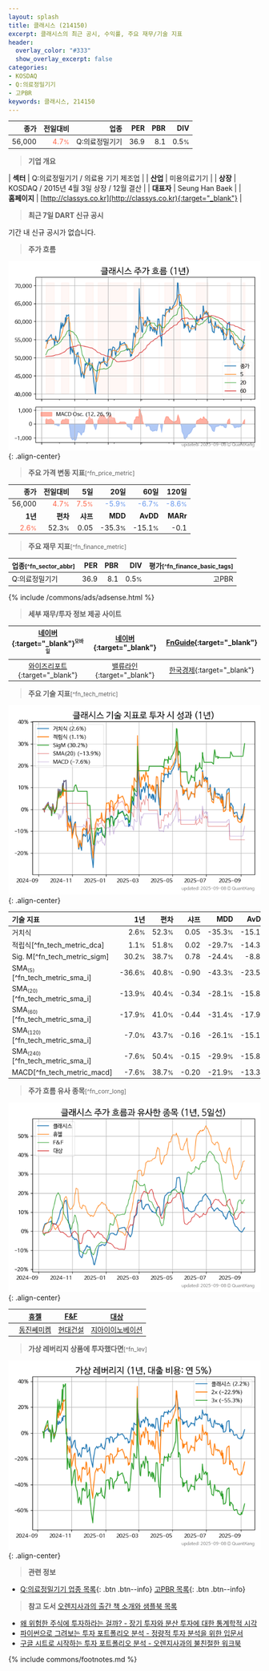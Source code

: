 ```yaml
---
layout: splash
title: 클래시스 (214150)
excerpt: 클래시스의 최근 공시, 수익률, 주요 재무/기술 지표
header:
  overlay_color: "#333"
  show_overlay_excerpt: false
categories:
- KOSDAQ
- Q:의료정밀기기
- 고PBR
keywords: 클래시스, 214150
---
```


| **종가** | **전일대비** | **업종** | **PER** | **PBR** | **DIV** |
| -------: | -----------: | -------: | ------: | ------: | ------: |
| 56,000 | <span style="color: tomato">4.7<small>%</small></span> | Q:의료정밀기기 | 36.9 | 8.1 | 0.5<small>%</small> |

<!-- more -->


> **기업 개요**<a id="company"></a>

| <span style="white-space:nowrap;">**섹터**</span> | Q:의료정밀기기 / 의료용 기기 제조업 |
| <span style="white-space:nowrap;">**산업**</span> | 미용의료기기 |
| <span style="white-space:nowrap;">**상장**</span> | KOSDAQ / 2015년 4월 3일 상장 / 12월 결산 |
| <span style="white-space:nowrap;">**대표자**</span> | Seung Han Baek |
| <span style="white-space:nowrap;">**홈페이지**</span> | [http://classys.co.kr](http://classys.co.kr){:target="_blank"} |


> **최근 7일 DART 신규 공시**<a id="dart"></a>

기간 내 신규 공시가 없습니다.


> **주가 흐름**<a id="price"></a>

![214150](/stock/images/214150.png){: .align-center}


> **주요 가격 변동 지표**<small>[^fn_price_metric]</small>

| **종가** | **전일대비** | **5일** | **20일** | **60일** | **120일** |
| -------: | -----------: | ------: | -------: | -------: | --------: |
| 56,000 | <span style="color: tomato">4.7<small>%</small></span> | <span style="color: tomato">7.5<small>%</small></span> | <span style="color: cornflowerblue">-5.9<small>%</small></span> | <span style="color: cornflowerblue">-6.7<small>%</small></span> | <span style="color: cornflowerblue">-8.6<small>%</small></span> |
| **1년** | **편차** | **샤프** | **MDD** | **AvDD** | **MARr** |
| <span style="color: tomato">2.6<small>%</small></span> | 52.3<small>%</small> | 0.05 | -35.3<small>%</small> | -15.1<small>%</small> | -0.1 |


> **주요 재무 지표**<small>[^fn_finance_metric]</small>

| **업종**<small>[^fn_sector_abbr]</small> | **PER** | **PBR** | **DIV** | **평가**<small>[^fn_finance_basic_tags]</small> |
| :--------------------------------------- | ------: | ------: | ------: | ----------------------------------------------: |
| Q:의료정밀기기 | 36.9 | 8.1 | 0.5<small>%</small> | 고PBR |



{% include /commons/ads/adsense.html %}

> **세부 재무/투자 정보 제공 사이트**

| [네이버](https://m.stock.naver.com/domestic/stock/214150/finance/summary){:target="_blank"}<sup><small>모바일</small></sup> | [네이버](https://finance.naver.com/item/coinfo.naver?code=214150){:target="_blank"} | [FnGuide](https://comp.fnguide.com/SVO2/ASP/SVD_Invest.asp?gicode=A214150&MenuYn=Y){:target="_blank"} |
| :---: | :---: | :---: |
| [와이즈리포트](https://comp.wisereport.co.kr/company/c1040001.aspx?cmp_cd=214150){:target="_blank"} | [밸류라인](https://www.valueline.co.kr/finance/summary/214150){:target="_blank"} | [한국경제](https://markets.hankyung.com/stock/214150/financial-summary){:target="_blank"} |


> **주요 기술 지표**<small>[^fn_tech_metric]</small>


![214150](/stock/images/214150_tech.png){: .align-center}

| **기술 지표** | **1년** | **편차** | **샤프** | **MDD** | **AvDD** |
| :------------ | ------: | -----------: | -------: | ------: | -------: |
| 거치식 | 2.6<small>%</small> | 52.3<small>%</small> | 0.05 | -35.3<small>%</small> | -15.1<small>%</small> |
| 적립식[^fn_tech_metric_dca] | 1.1<small>%</small> | 51.8<small>%</small> | 0.02 | -29.7<small>%</small> | -14.3<small>%</small> |
| Sig. M[^fn_tech_metric_sigm] | 30.2<small>%</small> | 38.7<small>%</small> | 0.78 | -24.4<small>%</small> | -8.8<small>%</small> |
| SMA<small><sub>(5)</sub></small>[^fn_tech_metric_sma_i] | -36.6<small>%</small> | 40.8<small>%</small> | -0.90 | -43.3<small>%</small> | -23.5<small>%</small> |
| SMA<small><sub>(20)</sub></small>[^fn_tech_metric_sma_i] | -13.9<small>%</small> | 40.4<small>%</small> | -0.34 | -28.1<small>%</small> | -15.8<small>%</small> |
| SMA<small><sub>(60)</sub></small>[^fn_tech_metric_sma_i] | -17.9<small>%</small> | 41.0<small>%</small> | -0.44 | -31.4<small>%</small> | -17.9<small>%</small> |
| SMA<small><sub>(120)</sub></small>[^fn_tech_metric_sma_i] | -7.0<small>%</small> | 43.7<small>%</small> | -0.16 | -26.1<small>%</small> | -15.1<small>%</small> |
| SMA<small><sub>(240)</sub></small>[^fn_tech_metric_sma_i] | -7.6<small>%</small> | 50.4<small>%</small> | -0.15 | -29.9<small>%</small> | -15.8<small>%</small> |
| MACD[^fn_tech_metric_macd] | -7.6<small>%</small> | 38.7<small>%</small> | -0.20 | -21.9<small>%</small> | -13.3<small>%</small> |


> **주가 흐름 유사 종목**<a id="corr"></a><small>[^fn_corr_long]</small>

![214150](/stock/images/214150_corr.png){: .align-center}

|       | [휴젤](/145020/) | [F&F](/383220/) | [대상](/001680/) |
| :---: | :------------------------------------: | :------------------------------------: | :------------------------------------: |
|       | [동진쎄미켐](/005290/) | [현대건설](/000720/) | [지아이이노베이션](/358570/) |


> **가상 레버리지 상품에 투자했다면**<a id="2x"></a><small>[^fn_lev]</small>

![214150](/stock/images/214150_2x.png){: .align-center}


> **관련 정보**

- [Q:의료정밀기기 업종 목록](/stats/sector/kosdaq_업종_의료정밀기기_종목/){: .btn .btn--info} [고PBR 목록](/fn/fn_high_pbr/){: .btn .btn--info}

> **참고 도서** [오렌지사과의 출간 책 소개와 샘플북 목록](https://kongdori.tistory.com/691)

- [왜 위험한 주식에 투자하라는 걸까? - 장기 투자와 분산 투자에 대한 통계학적 시각](https://kongdori.tistory.com/421)
- [파이썬으로 그려보는 투자 포트폴리오 분석  - 정량적 투자 분석을 위한 입문서](https://kongdori.tistory.com/643)
- [구글 시트로 시작하는 투자 포트폴리오 분석 - 오렌지사과의 불친절한 워크북](https://kongdori.tistory.com/449)


{% include commons/footnotes.md %}